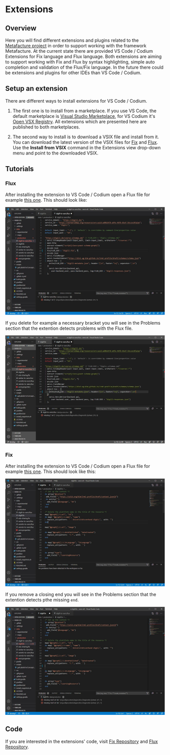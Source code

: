 # Extensions

## Overview
Here you will find different extensions and plugins related to the [Metafacture project](https://metafacture.org) in order to support working with the framework Metafacture. At the current state there are provided VS Code / Codium Extensions for Fix language and Flux language. Both extensions are aiming to support working with Fix and Flux by syntax highlighting, simple auto completion and validation of the Flux/Fix language.
In the future there could be extensions and plugins for other IDEs than VS Code / Codium.

## Setup an extension
There are different ways to install extensions for VS Code / Codium.

1. The first one is to install from a marketplace. If you use VS Code, the default marketplace is [Visual Studio Marketplace](https://marketplace.visualstudio.com/vscode), for VS Codium it's [Open VSX Registry](https://open-vsx.org/). All extensions which are presented here are published to both marketplaces.

2. The second way to install is to download a VSIX file and install from it. You can download the latest version of the VSIX files for [Fix](https://wwww.metafacture.org/extensions/fix-0.0.1.vsix) and [Flux](https://wwww.metafacture.org/extensions/flux-0.0.1.vsix). Use the **Install from VSIX** command in the Extensions view drop-down menu and point to the downloaded VSIX.

## Tutorials

### Flux

After installing the extension to VS Code / Codium open a Flux file for example [this one](https://gitlab.com/oersi/oersi-etl/-/raw/develop/data/production/digill-to-oersi.flux). This should look like:

![digill-to-oersi_flux](img/digill-to-oersi_flux.JPG)

If you delete for example a necessary bracket you will see in the Problems section that the extention detects problems with the Flux file.

![digill-to-oersi_flux_problem](img/digill-to-oersi_flux_problem.JPG)

### Fix

After installing the extension to VS Code / Codium open a Flux file for example [this one](https://gitlab.com/oersi/oersi-etl/-/raw/develop/data/production/digill.fix). This should look like this:

![digill-fix](img/digill_fix.JPG)

If you remove a closing end you will see in the Problems section that the extention detects pthe missing `end`.

![digill-fix-problem](img/digill_fix_problem.JPG)

## Code

If you are interested in the extensions' code, visit [Fix Repository](https://github.com/metafacture/metafacture-fix) and [Flux Repository](https://github.com/metafacture/metafacture-flux).
